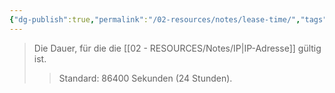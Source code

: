 ```yaml
---
{"dg-publish":true,"permalink":"/02-resources/notes/lease-time/","tags":["netzwerk"],"updated":"2024-10-17T20:37:28.000+02:00"}
---
```


>Die Dauer, für die die [[02 - RESOURCES/Notes/IP\|IP-Adresse]] gültig ist.
>>Standard: 86400 Sekunden (24 Stunden).
